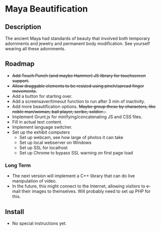 # Maya Beautification 

## Description 
The ancient Maya had standards of beauty that involved both temporary adornments and jewelry and permanent body modification.
See yourself wearing all these adornments.

## Roadmap
+ ~~Add Touch Punch (and maybe Hammer) JS library for touchscreen support.~~
+ ~~Allow draggable elements to be resized using pinch/spread finger movements.~~
+ Add a button for starting over.
+ Add a screensaver/timeout function to run after 3 min of inactivity.
+ Add more beautification options. ~~Maybe group these by characters, like noble man/woman, ball player, scribe, soldier...~~
+ Implement Grunt.js for minifying/concatenating JS and CSS files.
+ Fill in actual text content.
+ Implement language switcher. 
+ Set up the exhibit computers
  + Set up webcam, see how large of photos it can take 
  + Set up local webserver on Windows 
  + Set up SSL for localhost 
  + Set up Chrome to bypass SSL warning on first page load

### Long Term
+ The next version will implement a C++ library that can do live manipulation of video.
+ In the future, this might connect to the Internet, allowing visitors to e-mail their images to themselves. 
Will probably need to set up PHP for this.

## Install
+ No special instructions yet.

